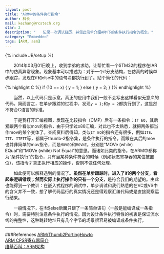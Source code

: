 ```yaml
---
layout: post
title: "ARM中的条件执行指令"
author: 科长
mail: kezhang@rcstech.org
star: 2
description: "　　记录一次调试经历，并借此简单介绍ARM下的条件执行指令的概念。"
category: "Embedded"
tags: [ARM, asm]
---
```

{% include JB/setup %}

　　2014年03月01日晚上，收到学弟的求助，让帮忙看一个STM32的程序在IAR中的仿真异常现象。现象基本可以描述为：对于一个if分支结构，在仿真的时候单步跟踪，发现在if和else中的语句块都执行到了。<!--more-->贴个简化的代码：

{% highlight C %}
if (10 == x)
{
    y = 1;
}
else
{
    y = 2;
}
{% endhighlight %}

　　当然，以上代码只是示意，真正的应用中我们一般不会写出这样看似无意义的代码。简而言之，在单步跟踪的过程中，发现`y = 1;`和`y = 2`都执行到了，这显然不符合C语言的标准。

　　于是我打开汇编视图，发现在比较指令（CMP）后有一条指令：`IT EQ`，其后紧跟两个看似mov的指令，由于只学过x86汇编，对此也不太熟悉，就把两条都当作mov的某个变体了。查阅资料后得知，类似`IT EQ`的指令还有很多，例如`ITE`、`ITT`、`ITETT`等，都属于thumb-2指令集，是条件执行的指令。而跟在其后的mov也并非简单的mov指令，而是`MOVEQ`和`MOVNE`，分别是“MOVe (while) EQual”和“MOVe (while) Not Equal”的意思。而诸如此类的指令，在ARM中都称为“条件执行”的指令，只有当某种条件符合的时候（例如状态寄存器的某位被置位），该指令才真正执行相应的操作，否则不做任何处理。

　　如此便可以解释遇到的情况了。**虽然在单步跟踪时，进入了if的两个分支，看起来逻辑错误；然而实际上执行操作的只有一个分支**，是符合我们的期望的。由此也能得到一个教训：在嵌入式程序的调试中，单步调试和我们熟悉的在VC或VS中的含义并不一致，想了解代码运行的真实情况还是得观察汇编代码或是直接观察运行结果。

　　一般情况下，在if或else后面只跟了一条简单语句（一般是能编译成一条指令）时，需要特别注意条件执行的情况。因为设计条件执行特性的初衷是保证流水线的完整性，这种跳转地址只有几个字节的场景很容易被编译成条件执行。

-------------------------------------------

###References
[ARM/Thumb2PortingHowto](https://wiki.edubuntu.org/ARM/Thumb2PortingHowto)  
[ARM CPSR寄存器简介](http://www.cnblogs.com/shangdawei/archive/2012/09/13/2682871.html)  
[维基百科：ARM架构](http://en.wikipedia.org/wiki/ARM_architecture)  

